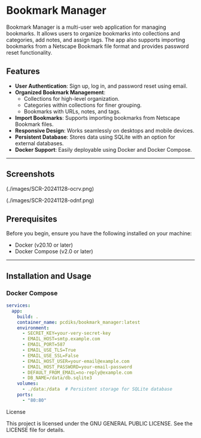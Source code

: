 # Bookmark Manager

Bookmark Manager is a multi-user web application for managing bookmarks. It allows users to organize bookmarks into collections and categories, add notes, and assign tags. The app also supports importing bookmarks from a Netscape Bookmark file format and provides password reset functionality.

## Features

- **User Authentication**: Sign up, log in, and password reset using email.
- **Organized Bookmark Management**:
  - Collections for high-level organization.
  - Categories within collections for finer grouping.
  - Bookmarks with URLs, notes, and tags.
- **Import Bookmarks**: Supports importing bookmarks from Netscape Bookmark files.
- **Responsive Design**: Works seamlessly on desktops and mobile devices.
- **Persistent Database**: Stores data using SQLite with an option for external databases.
- **Docker Support**: Easily deployable using Docker and Docker Compose.

---

## Screenshots

(./images/SCR-20241128-ocrv.png)

(./images/SCR-20241128-odnf.png)

## Prerequisites

Before you begin, ensure you have the following installed on your machine:

- Docker (v20.10 or later)
- Docker Compose (v2.0 or later)

---

## Installation and Usage

### Docker Compose

```yaml
services:
  app:
    build: .
    container_name: pcdiks/bookmark_manager:latest
    environment:
      - SECRET_KEY=your-very-secret-key
      - EMAIL_HOST=smtp.example.com
      - EMAIL_PORT=587
      - EMAIL_USE_TLS=True
      - EMAIL_USE_SSL=False
      - EMAIL_HOST_USER=your-email@example.com
      - EMAIL_HOST_PASSWORD=your-email-password
      - DEFAULT_FROM_EMAIL=no-reply@example.com
      - DB_NAME=/data/db.sqlite3
    volumes:
      - ./data:/data  # Persistent storage for SQLite database
    ports:
      - "80:80"
```

License

This project is licensed under the GNU GENERAL PUBLIC LICENSE. See the LICENSE file for details.